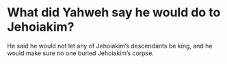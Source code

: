 # What did Yahweh say he would do to Jehoiakim?

He said he would not let any of Jehoiakim’s descendants be king, and he would make sure no one buried Jehoiakim’s corpse.
